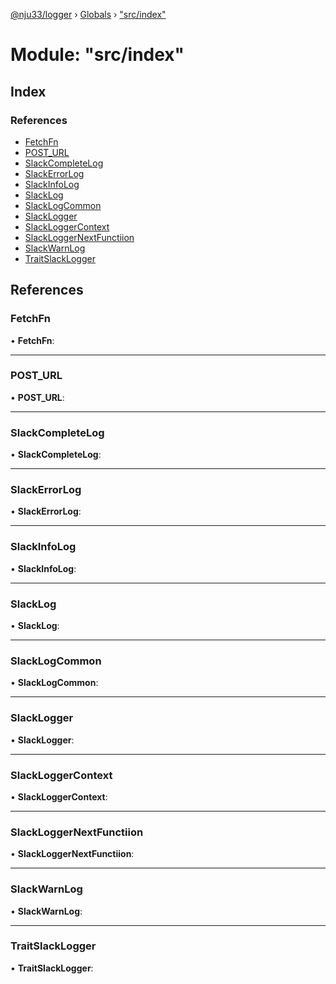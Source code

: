 [@nju33/logger](../README.md) › [Globals](../globals.md) › ["src/index"](_src_index_.md)

# Module: "src/index"

## Index

### References

* [FetchFn](_src_index_.md#fetchfn)
* [POST_URL](_src_index_.md#post_url)
* [SlackCompleteLog](_src_index_.md#slackcompletelog)
* [SlackErrorLog](_src_index_.md#slackerrorlog)
* [SlackInfoLog](_src_index_.md#slackinfolog)
* [SlackLog](_src_index_.md#slacklog)
* [SlackLogCommon](_src_index_.md#slacklogcommon)
* [SlackLogger](_src_index_.md#slacklogger)
* [SlackLoggerContext](_src_index_.md#slackloggercontext)
* [SlackLoggerNextFunctiion](_src_index_.md#slackloggernextfunctiion)
* [SlackWarnLog](_src_index_.md#slackwarnlog)
* [TraitSlackLogger](_src_index_.md#traitslacklogger)

## References

###  FetchFn

• **FetchFn**:

___

###  POST_URL

• **POST_URL**:

___

###  SlackCompleteLog

• **SlackCompleteLog**:

___

###  SlackErrorLog

• **SlackErrorLog**:

___

###  SlackInfoLog

• **SlackInfoLog**:

___

###  SlackLog

• **SlackLog**:

___

###  SlackLogCommon

• **SlackLogCommon**:

___

###  SlackLogger

• **SlackLogger**:

___

###  SlackLoggerContext

• **SlackLoggerContext**:

___

###  SlackLoggerNextFunctiion

• **SlackLoggerNextFunctiion**:

___

###  SlackWarnLog

• **SlackWarnLog**:

___

###  TraitSlackLogger

• **TraitSlackLogger**:
